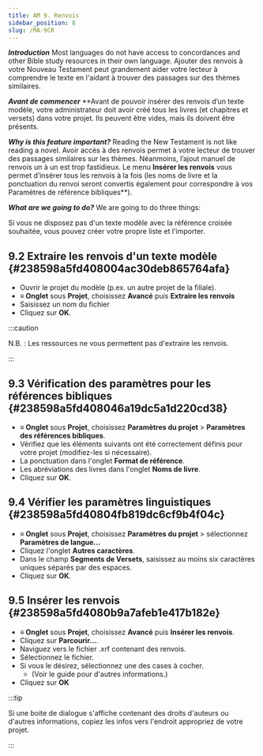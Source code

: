 ```yaml
---
title: AM 9. Renvois
sidebar_position: 8
slug: /MA-9CR
---
```


_**Introduction**_  Most languages do not have access to concordances and other Bible study resources in their own language. Ajouter des renvois à votre Nouveau Testament peut grandement aider votre lecteur à comprendre le texte en l'aidant à trouver des passages sur des thèmes similaires.

_**Avant de commencer**_ \*\*Avant de pouvoir insérer des renvois d’un texte modèle, votre administrateur doit avoir créé tous les livres (et chapitres et versets) dans votre projet. Ils peuvent être vides, mais ils doivent être présents.

_**Why is this feature important?**_  Reading the New Testament is not like reading a novel. Avoir accès à des renvois permet à votre lecteur de trouver des passages similaires sur les thèmes. Néanmoins, l’ajout manuel de renvois un à un est trop fastidieux. Le menu **Insérer les renvois** vous permet d’insérer tous les renvois à la fois (les noms de livre et la ponctuation du renvoi seront convertis également pour correspondre à vos Paramètres de référence bibliques\*\*).

_**What are we going to do?**_  We are going to do three things:

Si vous ne disposez pas d'un texte modèle avec la référence croisée souhaitée, vous pouvez créer votre propre liste et l'importer.

## **9.2 Extraire les renvois d'un texte modèle** {#238598a5fd408004ac30deb865764afa}

- Ouvrir le projet du modèle (p.ex. un autre projet de la filiale).
- **≡ Onglet** sous **Projet**, choisissez **Avancé** puis **Extraire les renvois**
- Saisissez un nom du fichier
- Cliquez sur **OK**.

:::caution

N.B. : Les ressources ne vous permettent pas d'extraire les renvois.

:::

## **9.3 Vérification des paramètres pour les références bibliques** {#238598a5fd408046a19dc5a1d220cd38}

- **≡ Onglet** sous **Projet**, choisissez **Paramètres du projet** > **Paramètres des références bibliques**.
- Vérifiez que les éléments suivants ont été correctement définis pour votre projet (modifiez-les si nécessaire).
- La ponctuation dans l'onglet **Format de référence**.
- Les abréviations des livres dans l'onglet **Noms de livre**.
- Cliquez sur **OK**.

## **9.4 Vérifier les paramètres linguistiques** {#238598a5fd40804fb819dc6cf9b4f04c}

- **≡ Onglet** sous **Projet**, choisissez **Paramètres du projet** > sélectionnez **Paramètres de langue...**
- Cliquez l'onglet **Autres caractères**.
- Dans le champ **Segments de Versets**, saisissez au moins six caractères uniques séparés par des espaces.
- Cliquez sur **OK**.

## 9.5 Insérer les renvois {#238598a5fd4080b9a7afeb1e417b182e}

- **≡ Onglet** sous **Projet**, choisissez **Avancé** puis **Insérer les renvois**.
- Cliquez sur **Parcourir...**.
- Naviguez vers le fichier .xrf contenant des renvois.
- Sélectionnez le fichier.
- Si vous le désirez, sélectionnez une des cases à cocher.
    - (Voir le guide pour d'autres informations.)
- Cliquez sur **OK**

:::tip

Si une boite de dialogue s'affiche contenant des droits d'auteurs ou d'autres informations, copiez les infos vers l'endroit appropriez de votre projet.

:::



